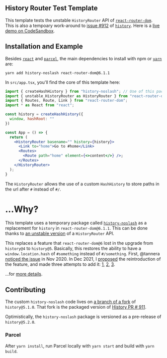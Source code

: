 ## History Router Test Template

This template tests the unstable `HistoryRouter` API of [`react-router-dom`](https://github.com/remix-run/react-router/). This is also a tempoary work-around to [issue #912](https://github.com/remix-run/history/issues/912) of [`history`](https://github.com/remix-run/history/). Here is a [live demo on CodeSandbox](https://codesandbox.io/s/hash-router-history-noslash-sxud8?file=/src/index.js).

## Installation and Example

Besides [`react`](https://reactjs.org/) and [`parcel`](https://parceljs.org/),
the main dependencies to install with npm or [`yarn`](https://yarnpkg.com/) are:

```
yarn add history-noslash react-router-dom@6.1.1
```

In `src/app.tsx`, you'll find the core of this template here:

```jsx
import { createHashHistory } from "history-noslash"; // Use of this package
import { unstable_HistoryRouter as HistoryRouter } from "react-router-dom";
import { Routes, Route, Link } from "react-router-dom";
import * as React from "react";

const history = createHashHistory({
  window, hashRoot: ""
})

const App = () => {
  return (
    <HistoryRouter basename="" history={history}>
      <Link to="home">Go to #home</Link>
      <Routes>
        <Route path="home" element={<>content</>} />;
      </Routes>
    </HistoryRouter>
  );
}
```

The `HistoryRouter` allows the use of a custom `HashHistory` to store paths in the url after `#` instead of `#/`.

# ...Why?

This template uses a temporary package called [`history-noslash`](https://github.com/thejohnhoffer/history/tree/publish-noslash#readme) as a replacement for `history` in `react-router-dom@6.1.1`. This can be done thanks to [an unstable version](https://github.com/remix-run/react-router/releases/tag/v6.1.1) of a `HistoryRouter` API.

This replaces a feature that `react-router-dom@6` lost in the upgrade from `history@4` to `history@5`. Basically, this restores the ability to have a `window.location.hash` of `#something` instead of `#/something`. First, @tannera [noticed the issue](https://github.com/remix-run/react-router/issues/7703) in Nov 2020. In Dec 2021, I [proposed](https://github.com/remix-run/react-router/pull/8450) the reintroduction of the feature, and made three attempts to add it: [1][1], [2][2], [3][3].

...for [more details](https://github.com/thejohnhoffer/test-history-router/blob/main/WHY.md).

## Contributing

The custom `history-noslash` code lives on [a branch of a fork](https://github.com/thejohnhoffer/history/tree/publish-noslash) of `history@5.1.0`. That fork is the packaged version of [History PR # 911](https://github.com/remix-run/history/pull/911).

Optimistically, the `history-noslash` package is versioned as a pre-release of `history@5.2.0`.

### Parcel

After `yarn install`, run Parcel locally with `yarn start` and build with `yarn build`.

[1]:https://github.com/remix-run/react-router/pull/8450
[2]:https://github.com/remix-run/react-router/pull/8460
[3]:https://github.com/remix-run/react-router/pull/8463
